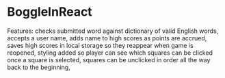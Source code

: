 # BoggleInReact
Features: checks submitted word against dictionary of valid English words, accepts a user name, adds name to high scores as points are accrued, saves high scores in local storage so they reappear when game is reopened, styling added so player can see which squares can be clicked once a square is selected, squares can be unclicked in order all the way back to the beginning, 
